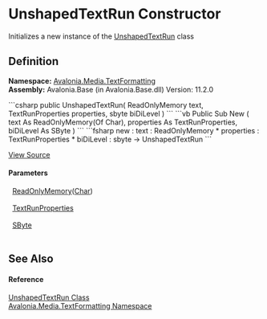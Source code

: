 # UnshapedTextRun Constructor


Initializes a new instance of the <a href="T_Avalonia_Media_TextFormatting_UnshapedTextRun">UnshapedTextRun</a> class



## Definition
**Namespace:** <a href="N_Avalonia_Media_TextFormatting">Avalonia.Media.TextFormatting</a>  
**Assembly:** Avalonia.Base (in Avalonia.Base.dll) Version: 11.2.0

<Tabs groupId="api-code-preview">
<TabItem value="csharp" label="C#">
```csharp
public UnshapedTextRun(
	ReadOnlyMemory<char> text,
	TextRunProperties properties,
	sbyte biDiLevel
)
```
</TabItem>
<TabItem value="vb" label="VB">
```vb
Public Sub New ( 
	text As ReadOnlyMemory(Of Char),
	properties As TextRunProperties,
	biDiLevel As SByte
)
```
</TabItem>
<TabItem value="fsharp" label="F#">
```fsharp
new : 
        text : ReadOnlyMemory<char> * 
        properties : TextRunProperties * 
        biDiLevel : sbyte -> UnshapedTextRun
```
</TabItem>
</Tabs>



<a href="https://github.com/AvaloniaUI/Avalonia/tree/master/src/Avalonia.Base/Media/TextFormatting/UnshapedTextRun.cs#L10" title="View the source code">View Source</a>



#### Parameters
<dl><dt>  <a href="https://learn.microsoft.com/dotnet/api/system.readonlymemory-1" target="_blank" rel="noopener noreferrer">ReadOnlyMemory</a>(<a href="https://learn.microsoft.com/dotnet/api/system.char" target="_blank" rel="noopener noreferrer">Char</a>)</dt><dd> </dd><dt>  <a href="T_Avalonia_Media_TextFormatting_TextRunProperties">TextRunProperties</a></dt><dd> </dd><dt>  <a href="https://learn.microsoft.com/dotnet/api/system.sbyte" target="_blank" rel="noopener noreferrer">SByte</a></dt><dd> </dd></dl>

## See Also


#### Reference
<a href="T_Avalonia_Media_TextFormatting_UnshapedTextRun">UnshapedTextRun Class</a>  
<a href="N_Avalonia_Media_TextFormatting">Avalonia.Media.TextFormatting Namespace</a>  
